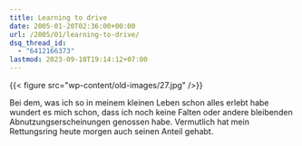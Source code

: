 ```yaml
---
title: Learning to drive
date: 2005-01-20T02:36:00+00:00
url: /2005/01/learning-to-drive/
dsq_thread_id:
  - "6412166373"
lastmod: 2023-09-10T19:14:12+07:00
---
```

{{< figure src="wp-content/old-images/27.jpg" />}}

Bei dem, was ich so in meinem kleinen Leben schon alles erlebt habe wundert es mich schon, dass ich noch keine Falten oder andere bleibenden Abnutzungserscheinungen genossen habe. Vermutlich hat mein Rettungsring heute morgen auch seinen Anteil gehabt.
